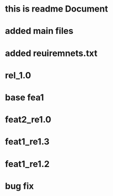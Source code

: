 # this is readme Document
# added main files

# added reuiremnets.txt
# rel_1.0
# base fea1
# feat2_re1.0

# feat1_re1.3
# feat1_re1.2
# bug fix 
